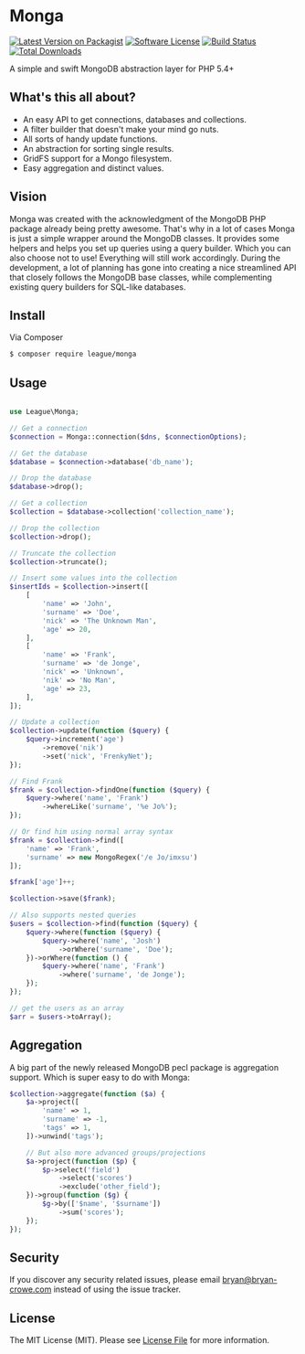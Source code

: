 # Monga

[![Latest Version on Packagist][ico-version]][link-packagist]
[![Software License][ico-license]](LICENSE.md)
[![Build Status][ico-travis]][link-travis]
[![Total Downloads][ico-downloads]][link-downloads]

A simple and swift MongoDB abstraction layer for PHP 5.4+

## What's this all about?

* An easy API to get connections, databases and collections.
* A filter builder that doesn't make your mind go nuts.
* All sorts of handy update functions.
* An abstraction for sorting single results.
* GridFS support for a Mongo filesystem.
* Easy aggregation and distinct values.

## Vision

Monga was created with the acknowledgment of the MongoDB PHP package already being pretty awesome. That's why in a lot of cases Monga is just a simple wrapper around the MongoDB classes.
It provides some helpers and helps you set up queries using a query builder. Which you can also choose not to use! Everything will still work accordingly.
During the development, a lot of planning has gone into creating a nice streamlined API that closely follows the MongoDB base classes, while complementing existing query builders for SQL-like databases.

## Install

Via Composer

``` bash
$ composer require league/monga
```

## Usage

```php

use League\Monga;

// Get a connection
$connection = Monga::connection($dns, $connectionOptions);

// Get the database
$database = $connection->database('db_name');

// Drop the database
$database->drop();

// Get a collection
$collection = $database->collection('collection_name');

// Drop the collection
$collection->drop();

// Truncate the collection
$collection->truncate();

// Insert some values into the collection
$insertIds = $collection->insert([
	[
		'name' => 'John',
		'surname' => 'Doe',
		'nick' => 'The Unknown Man',
		'age' => 20,
	],
	[
		'name' => 'Frank',
		'surname' => 'de Jonge',
		'nick' => 'Unknown',
		'nik' => 'No Man',
		'age' => 23,
	],
]);

// Update a collection
$collection->update(function ($query) {
	$query->increment('age')
		->remove('nik')
		->set('nick', 'FrenkyNet');
});

// Find Frank
$frank = $collection->findOne(function ($query) {
	$query->where('name', 'Frank')
		->whereLike('surname', '%e Jo%');
});

// Or find him using normal array syntax
$frank = $collection->find([
	'name' => 'Frank',
	'surname' => new MongoRegex('/e Jo/imxsu')
]);

$frank['age']++;

$collection->save($frank);

// Also supports nested queries
$users = $collection->find(function ($query) {
	$query->where(function ($query) {
		$query->where('name', 'Josh')
			->orWhere('surname', 'Doe');
	})->orWhere(function () {
		$query->where('name', 'Frank')
			->where('surname', 'de Jonge');
	});
});

// get the users as an array
$arr = $users->toArray();
```

## Aggregation

A big part of the newly released MongoDB pecl package is aggregation support. Which is super easy to do with Monga:

```php
$collection->aggregate(function ($a) {
	$a->project([
		'name' => 1,
		'surname' => -1,
		'tags' => 1,
	])->unwind('tags');

	// But also more advanced groups/projections
	$a->project(function ($p) {
		$p->select('field')
			->select('scores')
			->exclude('other_field');
	})->group(function ($g) {
		$g->by(['$name', '$surname'])
			->sum('scores');
	});
});
```

## Security

If you discover any security related issues, please email bryan@bryan-crowe.com instead of using the issue tracker.

## License

The MIT License (MIT). Please see [License File](LICENSE.md) for more information.

[ico-version]: https://img.shields.io/packagist/v/thephpleague/monga.svg?style=flat-square
[ico-license]: https://img.shields.io/badge/license-MIT-brightgreen.svg?style=flat-square
[ico-travis]: https://img.shields.io/travis/thephpleague/monga/master.svg?style=flat-square
[ico-downloads]: https://img.shields.io/packagist/dt/thephpleague/monga.svg?style=flat-square

[link-packagist]: https://packagist.org/packages/thephpleague/monga
[link-travis]: https://travis-ci.org/thephpleague/monga
[link-downloads]: https://packagist.org/packages/thephpleague/monga
[link-author]: https://github.com/frankdejonge
[link-contributors]: ../../contributors
